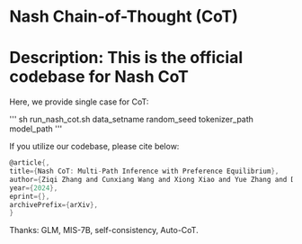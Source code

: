 # Nash Chain-of-Thought (CoT)

# Description: This is the official codebase for Nash CoT

Here, we provide single case for CoT:

'''
sh run_nash_cot.sh data_setname random_seed tokenizer_path model_path
'''








If you utilize our codebase, please cite below:

```c
@article{,
title={Nash CoT: Multi-Path Inference with Preference Equilibrium}, 
author={Ziqi Zhang and Cunxiang Wang and Xiong Xiao and Yue Zhang and Donglin Wang},
year={2024},
eprint={},
archivePrefix={arXiv},
}
```

Thanks: GLM, MIS-7B, self-consistency, Auto-CoT.
